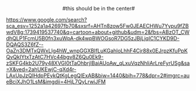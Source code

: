 <p align="center">
#this should be in the center#
</p>

https://www.google.com/search?sca_esv=1252a1a42697fb70&sxsrf=AHTn8zow5Fw0JEAECHWu7Yypu9fZBwdV8g:1739419537740&q=cartoon+about+github&udm=2&fbs=ABzOT_CWdhQLP1FcmU5B0fn3xuWpA-dk4wpBWOGsoR7DG5zJBjLjqIC1CYKD9D-DQAQS3Z6fZ--OaZn3DMTxQWxLIg4hW_wnpGGXBIfLuKGahloLhhF4Cjr88x0EJrpzKfuPpKQvQkIYtxTzAtC7HVc44bgv8Z6Qu0Ek9-zSKFG4kb2U79y48XVGI0tTaOhbrjIBaiAUoAw_qLxuVqzNhliArLreFyrUSg&sa=X&ved=2ahUKEwjC-qXd4r-LAxUpJzQIHdpPEykQtKgLegQIExAB&biw=1440&bih=778&dpr=2#imgrc=aueBciXJhO1LsM&imgdii=4HjL7QyLrwiJFM
